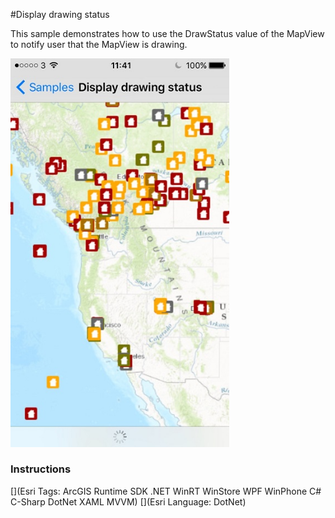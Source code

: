 #Display drawing status

This sample demonstrates how to use the DrawStatus value of the MapView to notify user that the MapView is drawing.

<img src="DisplayDrawingStatus.jpg" width="350"/>

### Instructions



[](Esri Tags: ArcGIS Runtime SDK .NET WinRT WinStore WPF WinPhone C# C-Sharp DotNet XAML MVVM)
[](Esri Language: DotNet)
